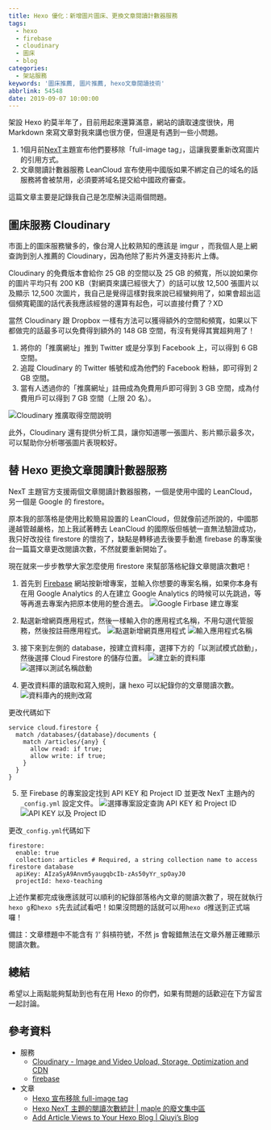 ```yaml
---
title: Hexo 優化：新增圖片圖床、更換文章閱讀計數器服務
tags:
  - hexo
  - firebase
  - cloudinary
  - 圖床
  - blog
categories:
  - 架站服務
keywords: '圖床推薦, 圖片推薦, hexo文章閱讀技術'
abbrlink: 54548
date: 2019-09-07 10:00:00
---
```


架設 Hexo 約莫半年了，目前用起來還算滿意，網站的讀取速度很快，用 Markdown 來寫文章對我來講也很方便，但還是有遇到一些小問題。

1. 1個月前[NexT](http://theme-next.org)主題宣布他們要移除「full-image tag」，這讓我要重新改寫圖片的引用方式。
2. 文章閱讀計數器服務 LeanCloud 宣布使用中國版如果不綁定自己的域名的話服務將會被禁用，必須要將域名提交給中國政府審查。

這篇文章主要是記錄我自己是怎麼解決這兩個問題。

<!--more-->

## 圖床服務 Cloudinary
市面上的圖床服務蠻多的，像台灣人比較熟知的應該是 imgur ，而我個人是上網查詢到別人推薦的 Cloudinary，因為他除了影片外還支持影片上傳。

Cloudinary 的免費版本會給你 25 GB 的空間以及 25 GB 的頻寬，所以說如果你的圖片平均只有 200 KB（對網頁來講已經很大了）的話可以放 12,500 張圖片以及顯示 12,500 次圖片，我自己是覺得這樣對我來說已經蠻夠用了，如果會超出這個頻寬範圍的話代表我應該經營的還算有起色，可以直接付費了？XD

當然 Cloudinary 跟 Dropbox 一樣有方法可以獲得額外的空間和頻寬，如果以下都做完的話最多可以免費得到額外的 148 GB 空間，有沒有覺得其實超夠用了！
1. 將你的「推廣網址」推到 Twitter 或是分享到 Facebook 上，可以得到 6 GB 空間。
2. 追蹤 Cloudinary 的 Twitter 帳號和成為他們的 Facebook 粉絲，即可得到 2 GB 空間。
3. 當有人透過你的「推廣網址」註冊成為免費用戶即可得到 3 GB 空間，成為付費用戶可以得到 7 GB 空間（上限 20 名）。

![Cloudinary 推廣取得空間說明](https://res.cloudinary.com/larrynote/image/upload/v1567342286/larrynotepost/images42_y3ime6.jpg)

此外，Cloudinary 還有提供分析工具，讓你知道哪一張圖片、影片顯示最多次，可以幫助你分析哪張圖片表現較好。

## 替 Hexo 更換文章閱讀計數器服務
NexT 主題官方支援兩個文章閱讀計數器服務，一個是使用中國的 LeanCloud，另一個是 Google 的 firestore。

原本我的部落格是使用比較簡易設置的 LeanCloud，但就像前述所說的，中國那邊越管越嚴格，加上我試著轉去 LeanCloud 的國際版但帳號一直無法驗證成功，我只好改投往 firestore 的懷抱了，缺點是轉移過去後要手動進 firebase 的專案後台一篇篇文章更改閱讀次數，不然就要重新開始了。

現在就來一步步教學大家怎麼使用 firestore 來幫部落格紀錄文章閱讀次數吧！

1. 首先到 [Firebase](https://firebase.google.com) 網站按新增專案，並輸入你想要的專案名稱，如果你本身有在用 Google Analytics 的人在建立 Google Analytics 的時候可以先跳過，等等再進去專案內把原本使用的整合進去。
![Google Firbase 建立專案](https://res.cloudinary.com/larrynote/image/upload/v1567342287/larrynotepost/images43_v1ubdh.jpg)

2. 點選新增網頁應用程式，然後一樣輸入你的應用程式名稱，不用勾選代管服務，然後按註冊應用程式。
![點選新增網頁應用程式](https://res.cloudinary.com/larrynote/image/upload/v1567342287/larrynotepost/images44_ttpuyo.jpg)
![輸入應用程式名稱](https://res.cloudinary.com/larrynote/image/upload/v1567342287/larrynotepost/images45_qcffxy.jpg)

3. 接下來到左側的 database，按建立資料庫，選擇下方的「以測試模式啟動」，然後選擇 Cloud Firestore 的儲存位置。
![建立新的資料庫](https://res.cloudinary.com/larrynote/image/upload/v1567342287/larrynotepost/images46_ly7sak.jpg)
![選擇以測試名稱啟動](https://res.cloudinary.com/larrynote/image/upload/v1567342287/larrynotepost/images47_xz48po.jpg)

4. 更改資料庫的讀取和寫入規則，讓 hexo 可以紀錄你的文章閱讀次數。
![資料庫內的規則改寫](https://res.cloudinary.com/larrynote/image/upload/v1567342862/larrynotepost/images50_wtuq3q.jpg)

更改代碼如下
```
service cloud.firestore {
  match /databases/{database}/documents {
    match /articles/{any} {
      allow read: if true;
      allow write: if true;
    }
  }
}
```

5. 至 Firebase 的專案設定找到 API KEY 和 Project ID 並更改 NexT 主題內的 `_config.yml` 設定文件。
![選擇專案設定查詢 API KEY 和 Project ID](https://res.cloudinary.com/larrynote/image/upload/v1567342287/larrynotepost/images48_eu8iny.jpg)
![API KEY 以及 Project ID](https://res.cloudinary.com/larrynote/image/upload/v1567342287/larrynotepost/images49_hk0qwj.jpg)

更改`_config.yml`代碼如下
```
firestore:
  enable: true
  collection: articles # Required, a string collection name to access firestore database
  apiKey: AIzaSyA9Anvm5yaugqbcIb-zAs50yYr_spOayJ0
  projectId: hexo-teaching
```

上述作業都完成後應該就可以順利的紀錄部落格內文章的閱讀次數了，現在就執行 `hexo g`和`hexo s`先去試試看吧！如果沒問題的話就可以用`hexo d`推送到正式端囉！

備註：文章標題中不能含有 ’/‘ 斜槓符號，不然 js 會報錯無法在文章外層正確顯示閱讀次數。

## 總結
希望以上兩點能夠幫助到也有在用 Hexo 的你們，如果有問題的話歡迎在下方留言一起討論。

## 參考資料
* 服務
	* [Cloudinary - Image and Video Upload, Storage, Optimization and CDN](http://cloudinary.com)
	* [firebase](http://firebase.google.com)
* 文章
	* [Hexo 宣布移除 full-image tag](https://github.com/theme-next/hexo-theme-next/pull/1053)
	* [Hexo NexT 主題的閱讀次數統計 | maple 的廢文集中區](https://blog.maple3142.net/2017/11/04/hexo-next-readcount/)
	* [Add Article Views to Your Hexo Blog | Qiuyi’s Blog](https://qiuyiwu.github.io/2019/01/26/Hexo-View/)